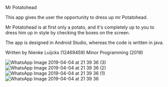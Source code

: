 Mr Potatohead

This app gives the user the opportunity to dress up mr Potatohead.

Mr Potatohead is at first only a potato, and it's completely up to you to dress him up
in style by checking the boxes on the screen.

The app is designed in Android Studio, whereas the code is written in java.

Written by Nienke Luijcks (12469459)
Minor Programming (2019)

![WhatsApp Image 2019-04-04 at 21 39 36 (3)](https://user-images.githubusercontent.com/47352243/55617116-b2051f80-5793-11e9-9ada-0ef6db399212.jpeg)
![WhatsApp Image 2019-04-04 at 21 39 36 (2)](https://user-images.githubusercontent.com/47352243/55617122-b3364c80-5793-11e9-8569-91173283dde0.jpeg)
![WhatsApp Image 2019-04-04 at 21 39 36 (1)](https://user-images.githubusercontent.com/47352243/55617126-b5001000-5793-11e9-8b24-871ca9221701.jpeg)
![WhatsApp Image 2019-04-04 at 21 39 36](https://user-images.githubusercontent.com/47352243/55617129-b6c9d380-5793-11e9-8278-bf769724c7d9.jpeg)

